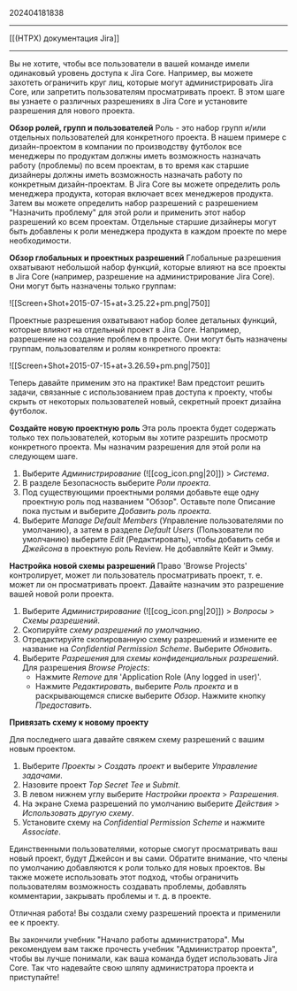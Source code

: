 202404181838
***
[[(HTPX) документация Jira]]
***
Вы не хотите, чтобы все пользователи в вашей команде имели одинаковый уровень доступа к Jira Core. 
Например, вы можете захотеть ограничить круг лиц, которые могут администрировать Jira Core, 
или запретить пользователям просматривать проект. 
В этом шаге вы узнаете о различных разрешениях в Jira Core и установите разрешения для нового проекта.

**Обзор ролей, групп и пользователей**
Роль - это набор групп и/или отдельных пользователей для конкретного проекта. 
В нашем примере с дизайн-проектом в компании по производству футболок 
все менеджеры по продуктам должны иметь возможность назначать работу (проблемы) по всем проектам, 
в то время как старшие дизайнеры должны иметь возможность назначать работу по конкретным дизайн-проектам. 
В Jira Core вы можете определить роль менеджера продукта, которая включает всех менеджеров продукта. 
Затем вы можете определить набор разрешений с разрешением "Назначить проблему" 
для этой роли и применить этот набор разрешений ко всем проектам. 
Отдельные старшие дизайнеры могут быть добавлены к роли менеджера продукта 
в каждом проекте по мере необходимости.

**Обзор глобальных и проектных разрешений**
Глобальные разрешения охватывают небольшой набор функций, 
которые влияют на все проекты в Jira Core 
(например, разрешение на администрирование Jira Core). 
Они могут быть назначены только группам: 

![[Screen+Shot+2015-07-15+at+3.25.22+pm.png|750]]

Проектные разрешения охватывают набор более детальных функций, 
которые влияют на отдельный проект в Jira Core. 
Например, разрешение на создание проблем в проекте. 
Они могут быть назначены группам, пользователям и ролям конкретного проекта:

![[Screen+Shot+2015-07-15+at+3.26.59+pm.png|750]]

Теперь давайте применим это на практике! 
Вам предстоит решить задачи, связанные с использованием прав доступа к проекту, 
чтобы скрыть от некоторых пользователей новый, секретный проект дизайна футболок.

**Создайте новую проектную роль**
Эта роль проекта будет содержать только тех пользователей, 
которым вы хотите разрешить просмотр конкретного проекта. 
Мы назначим разрешения для этой роли на следующем шаге.

1. Выберите *Администрирование* (![[cog_icon.png|20]]) > *Система*.
2. В разделе Безопасность выберите *Роли проекта*.
3. Под существующими проектными ролями добавьте еще одну проектную роль под названием "Обзор". 
   Оставьте поле Описание пока пустым и выберите *Добавить роль проекта*.
4. Выберите *Manage Default Members* (Управление пользователями по умолчанию), 
   а затем в разделе *Default Users* (Пользователи по умолчанию) выберите *Edit* (Редактировать), 
   чтобы добавить себя и *Джейсона* в проектную роль Review. 
   Не добавляйте Кейт и Эмму.

**Настройка новой схемы разрешений**
Право 'Browse Projects' контролирует, может ли пользователь просматривать проект, 
т. е. может ли он просматривать проект. 
Давайте назначим это разрешение вашей новой роли проекта.

1. Выберите *Администрирование* (![[cog_icon.png|20]]) > *Вопросы* > *Схемы разрешений*. 
2. Скопируйте *схему разрешений по умолчанию*.
3. Отредактируйте скопированную схему разрешений и измените ее название на *Confidential Permission Scheme*. 
   Выберите *Обновить*.
4. Выберите *Разрешения* для *схемы конфиденциальных разрешений*. 
   Для разрешения *Browse Projects*:
	- Нажмите *Remove* для 'Application Role (Any logged in user)'.
	- Нажмите *Редактировать*, выберите *Роль проекта* и в раскрывающемся списке выберите *Обзор*. 
	  Нажмите кнопку *Предоставить*.

**Привязать схему к новому проекту**

Для последнего шага давайте свяжем схему разрешений с вашим новым проектом. 

1. Выберите *Проекты* > *Создать проект* и выберите *Управление задачами*.
2. Назовите проект *Top Secret Tee* и *Submit*.
3. В левом нижнем углу выберите *Настройки проекта* > *Разрешения*.
4. На экране Схема разрешений по умолчанию выберите *Действия* > *Использовать другую схему*.    
5. Установите схему на *Confidential Permission Scheme* и нажмите *Associate*.  

Единственными пользователями, которые смогут просматривать ваш новый проект, будут Джейсон и вы сами. 
Обратите внимание, что члены по умолчанию добавляются к роли только для новых проектов. 
Вы также можете использовать этот подход, чтобы ограничить пользователям возможность создавать проблемы, 
добавлять комментарии, закрывать проблемы и т. д. в проекте.

Отличная работа! 
Вы создали схему разрешений проекта и применили ее к проекту.

Вы закончили учебник "Начало работы администратора". 
Мы рекомендуем вам также прочесть учебник "Администратор проекта", 
чтобы вы лучше понимали, как ваша команда будет использовать Jira Core. 
Так что надевайте свою шляпу администратора проекта и приступайте!